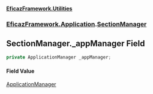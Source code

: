 #### [EficazFramework.Utilities](EficazFrameworkUtilities.md 'EficazFramework Utilities')
### [EficazFramework.Application](EficazFrameworkUtilities.md#EficazFramework.Application 'EficazFramework.Application').[SectionManager](EficazFramework.Application/SectionManager.md 'EficazFramework.Application.SectionManager')

## SectionManager._appManager Field

```csharp
private ApplicationManager _appManager;
```

#### Field Value
[ApplicationManager](EficazFramework.Application/ApplicationManager.md 'EficazFramework.Application.ApplicationManager')